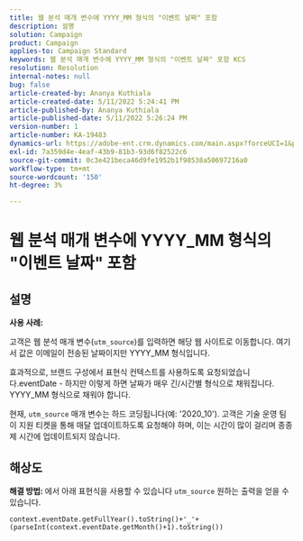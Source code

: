```yaml
---
title: 웹 분석 매개 변수에 YYYY_MM 형식의 "이벤트 날짜" 포함
description: 설명
solution: Campaign
product: Campaign
applies-to: Campaign Standard
keywords: 웹 분석 매개 변수에 YYYY_MM 형식의 "이벤트 날짜" 포함 KCS
resolution: Resolution
internal-notes: null
bug: false
article-created-by: Ananya Kuthiala
article-created-date: 5/11/2022 5:24:41 PM
article-published-by: Ananya Kuthiala
article-published-date: 5/11/2022 5:26:24 PM
version-number: 1
article-number: KA-19483
dynamics-url: https://adobe-ent.crm.dynamics.com/main.aspx?forceUCI=1&pagetype=entityrecord&etn=knowledgearticle&id=78f18337-4fd1-ec11-a7b5-0022480a8e40
exl-id: 7a359d4e-4eaf-43b9-81b3-93d6f82522c6
source-git-commit: 0c3e421beca46d9fe1952b1f98538a50697216a0
workflow-type: tm+mt
source-wordcount: '150'
ht-degree: 3%

---
```


# 웹 분석 매개 변수에 YYYY_MM 형식의 &quot;이벤트 날짜&quot; 포함

## 설명


<b>사용 사례:</b>

고객은 웹 분석 매개 변수(`utm_source`)를 입력하면 해당 웹 사이트로 이동합니다. 여기서 값은 이메일이 전송된 날짜이지만 YYYY_MM 형식입니다.

효과적으로, 브랜드 구성에서 표현식 컨텍스트를 사용하도록 요청되었습니다.eventDate - 하지만 이렇게 하면 날짜가 매우 긴/시간별 형식으로 채워집니다. YYYY_MM 형식으로 채워야 합니다.

현재, `utm_source` 매개 변수는 하드 코딩됩니다(예: &#39;2020_10&#39;). 고객은 기술 운영 팀이 지원 티켓을 통해 매달 업데이트하도록 요청해야 하며, 이는 시간이 많이 걸리며 종종 제 시간에 업데이트되지 않습니다.


## 해상도


<b>해결 방법: </b>에서 아래 표현식을 사용할 수 있습니다 `utm_source` 원하는 출력을 얻을 수 있습니다.

`context.eventDate.getFullYear().toString()+'_'+(parseInt(context.eventDate.getMonth()+1).toString())`
